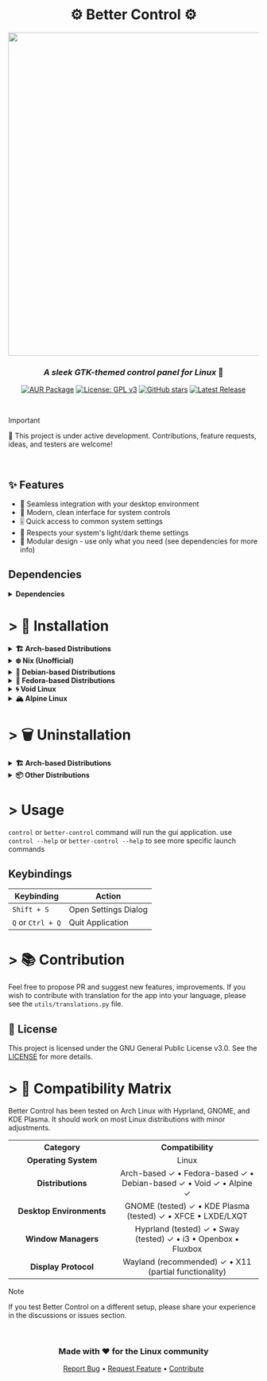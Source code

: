 <div align="center">

# ⚙️ Better Control ⚙️

<img src="https://github.com/user-attachments/assets/21a9f732-28a0-4da4-b0ff-9f9093cb2b3b" width="650">

### *A sleek GTK-themed control panel for Linux* 🐧

[![AUR Package](https://img.shields.io/aur/version/better-control-git?style=flat-square&logo=arch-linux&label=AUR&color=429768)](https://aur.archlinux.org/packages/better-control-git)
[![License: GPL v3](https://img.shields.io/badge/License-GPLv3-429768.svg?style=flat-square)](LICENSE)
[![GitHub stars](https://img.shields.io/github/stars/quantumvoid0/better-control?style=flat-square&color=429768)](https://github.com/quantumvoid0/better-control/stargazers)
[![Latest Release](https://img.shields.io/github/v/release/quantumvoid0/better-control.svg?style=flat-square&color=429768)](https://github.com/quantumvoid0/better-control/releases/latest)

</div>
<br>

> [!IMPORTANT]
> 🚧 This project is under active development. Contributions, feature requests, ideas, and testers are welcome!

<br>

## ✨ Features

- 🔄 Seamless integration with your desktop environment
- 📱 Modern, clean interface for system controls
- 🎚️ Quick access to common system settings
- 🌙 Respects your system's light/dark theme settings
- 🧩 Modular design - use only what you need (see dependencies for more info)

## Dependencies
<details>
<summary><b>Dependencies</b></summary>
  
Before installing, ensure you have `git` and `base-devel` installed.

### Core Dependencies

| Dependency | Purpose |
|------------|---------|
| **GTK 3** | UI framework |
| **Python Libraries** | python-gobject, python-dbus, python-psutil, python-setproctitle |

### Feature-Specific Dependencies

| Feature | Required Packages |
|---------|------------------|
| **Wi-Fi Management** | NetworkManager, python-qrcode |
| **Bluetooth** | BlueZ & BlueZ Utils |
| **Audio Control** | PipeWire or PulseAudio |
| **Brightness** | brightnessctl |
| **Power Management** | power-profiles-daemon, upower |
| **Blue Light Filter** | gammastep |
| **USBGuard** | usbguard |
| **pillow** | for qrcode on wifi |

> [TIP]
> If you don't need a specific feature, you can safely omit its corresponding dependency and hide its tab in the settings.

</details>

# > 💾 Installation

<details>
<summary><b>🏗️ Arch-based Distributions</b></summary>

```bash
yay -S better-control-git
```
If you dont have an AUR helper like yay above , follow the steps below
```
git clone https://aur.archlinux.org/better-control-git.git
cd better-control-git
makepkg -si
```

</details>

<details>
<summary><b>❄️ Nix (Unofficial)</b></summary>

> This is an unofficial Nix flake maintained by the community. All issues related to it should be directed to their repository:
> 
> https://github.com/Rishabh5321/better-control-flake
</details>

<details>
<summary><b>🐧 Debian-based Distributions</b></summary>

```bash
sudo apt update && sudo apt install -y libgtk-3-dev network-manager bluez bluez-utils pulseaudio brightnessctl python3-gi python3-dbus python3 power-profiles-daemon gammastep python3-requests python3-qrcode python3-setproctitle python3-pil usbguard
```
```bash
git clone https://github.com/quantumvoid0/better-control.git
cd better-control
make
sudo make install
```
</details>

<details>
<summary><b>🎩 Fedora-based Distributions</b></summary>

```bash
sudo dnf install -y gtk3 NetworkManager bluez bluez-utils pulseaudio brightnessctl python3-gobject python3-dbus python3 power-profiles-daemon gammastep python3-requests python3-qrcode python3-setproctitle python3-pillow usbguard

```
```bash
git clone https://github.com/quantumvoid0/better-control.git
cd better-control
make
sudo make install
```
</details>

<details>
<summary><b>🌀 Void Linux</b></summary>

```bash
sudo xbps-install -S NetworkManager pulseaudio brightnessctl python3-gobject python3-dbus python3 power-profiles-daemon gammastep python3-requests python3-qrcode gtk+3 bluez python3-Pillow usbguard
sudo xbps-install -S python3-pip
pip install setproctitle

```
```bash
git clone https://github.com/quantumvoid0/better-control.git
cd better-control
make
sudo make install
```
</details>

<details>
<summary><b>🏔️ Alpine Linux</b></summary>

```bash
sudo apk add gtk3 networkmanager bluez bluez-utils pulseaudio brightnessctl py3-gobject py3-dbus python3 power-profiles-daemon gammastep py3-requests py3-qrcode py3-pip py3-setuptools gcc musl-dev python3-dev py3-pillow
pip install setproctitle

```
```bash
git clone https://github.com/quantumvoid0/better-control.git
cd better-control
make
sudo make install
```

</details>

# > 🗑️ Uninstallation

<details>
<summary><b>🏗️ Arch-based Distributions</b></summary>

```bash
sudo pacman -R better-control-git
```
> The above lines will not remove the dependencies , but if you want to remove dependencies use the lines below:
```
sudo pacman -Rns better-control-git
```
</details>

<details>
<summary><b>📦 Other Distributions</b></summary>
  
```bash
git clone https://github.com/quantumvoid0/better-control
cd better-control
sudo make uninstall
```
</details>

# > Usage

`control` or `better-control` command will run the gui application. use `control --help` or `better-control --help` to see more specific launch commands

## Keybindings

| Keybinding | Action |
|------------|--------|
| `Shift + S` | Open Settings Dialog |
| `Q` or `Ctrl + Q` | Quit Application |

# > 📚 Contribution
Feel free to propose PR and suggest new features, improvements. If you wish to contribute with translation for the app into your language, please see the `utils/translations.py` file.


## 📄 License

This project is licensed under the GNU General Public License v3.0. See the [LICENSE](LICENSE) for more details.


# > 🧪 Compatibility Matrix

Better Control has been tested on Arch Linux with Hyprland, GNOME, and KDE Plasma. It should work on most Linux distributions with minor adjustments.

<table>
  <tr>
    <th align="center" width="200">Category</th>
    <th align="center">Compatibility</th>
  </tr>
  <tr>
    <td align="center"><b>Operating System</b></td>
    <td align="center">Linux</td>
  </tr>
  <tr>
    <td align="center"><b>Distributions</b></td>
    <td align="center">Arch-based ✓ • Fedora-based ✓ • Debian-based ✓ • Void ✓ • Alpine ✓</td>
  </tr>
  <tr>
    <td align="center"><b>Desktop Environments</b></td>
    <td align="center">GNOME (tested) ✓ • KDE Plasma (tested) ✓ • XFCE • LXDE/LXQT</td>
  </tr>
  <tr>
    <td align="center"><b>Window Managers</b></td>
    <td align="center">Hyprland (tested) ✓ • Sway (tested) ✓ • i3 • Openbox • Fluxbox</td>
  </tr>
  <tr>
    <td align="center"><b>Display Protocol</b></td>
    <td align="center">Wayland (recommended) ✓ • X11 (partial functionality)</td>
  </tr>
</table>

> [!NOTE]
> If you test Better Control on a different setup, please share your experience in the discussions or issues section.

<br>

<div align="center">

### Made with ❤️ for the Linux community

[Report Bug](https://github.com/quantumvoid0/better-control/issues) • 
[Request Feature](https://github.com/quantumvoid0/better-control/discussions) • 
[Contribute](https://github.com/quantumvoid0/better-control/tree/main?tab=readme-ov-file#--contribution)

</div>
